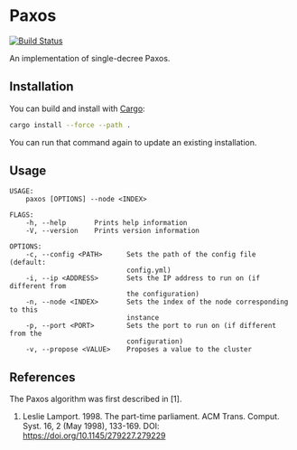 # Paxos

[![Build Status](https://travis-ci.org/stepchowfun/paxos.svg?branch=master)](https://travis-ci.org/stepchowfun/paxos)

An implementation of single-decree Paxos.

## Installation

You can build and install with [Cargo](https://doc.rust-lang.org/book/second-edition/ch14-04-installing-binaries.html):

```sh
cargo install --force --path .
```

You can run that command again to update an existing installation.

## Usage

```
USAGE:
    paxos [OPTIONS] --node <INDEX>

FLAGS:
    -h, --help       Prints help information
    -V, --version    Prints version information

OPTIONS:
    -c, --config <PATH>      Sets the path of the config file (default:
                             config.yml)
    -i, --ip <ADDRESS>       Sets the IP address to run on (if different from
                             the configuration)
    -n, --node <INDEX>       Sets the index of the node corresponding to this
                             instance
    -p, --port <PORT>        Sets the port to run on (if different from the
                             configuration)
    -v, --propose <VALUE>    Proposes a value to the cluster
```

## References

The Paxos algorithm was first described in [1].

1. Leslie Lamport. 1998. The part-time parliament. ACM Trans. Comput. Syst. 16, 2 (May 1998), 133-169. DOI: https://doi.org/10.1145/279227.279229
